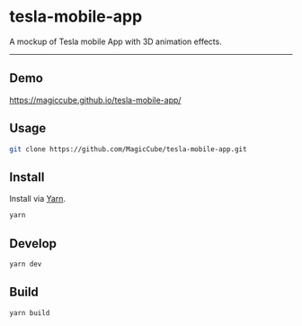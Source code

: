 # tesla-mobile-app

A mockup of Tesla mobile App with 3D animation effects.

---

## Demo

https://magiccube.github.io/tesla-mobile-app/

## Usage

```sh
git clone https://github.com/MagicCube/tesla-mobile-app.git
```

## Install

Install via [Yarn](https://yarnpkg.com/).

```sh
yarn
```

## Develop

```sh
yarn dev
```

## Build

```sh
yarn build
```
